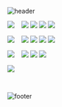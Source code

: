 ![header](https://capsule-render.vercel.app/api?type=wave&color=F7CAC9&height=70&section=header&text=Jiyeon%20Park&fontColor=88807C&fontSize=20)    
 

<p align = "left"> <img src="https://img.shields.io/badge/Research%20Area-88807C?style=for-the-badge&"/> &nbsp;&nbsp; <img src="https://img.shields.io/badge/Channel%20Coding-FF6F61?style=flat-square&"/> <img src="https://img.shields.io/badge/Deep%20Learning-D00000?style=flat-square&"/> <img src="https://img.shields.io/badge/5G%20Communication-4765DC?style=flat-square&"/> <img src="https://img.shields.io/badge/Bioinformatics-2CBF3D?style=flat-square&"/></p>

<p align = "left"> <img src="https://img.shields.io/badge/Interest-88807C?style=for-the-badge&"/> &nbsp;&nbsp; <img src="https://img.shields.io/badge/R-%23276DC3.svg?&style=flat-square&logo=r&logoColor=white"/> <img src="https://img.shields.io/badge/Linux-15b35b?style=flat-square&logo=Linux&logoColor=white"/> <img src="https://img.shields.io/badge/Embedded-00979D?style=flat-square&logo=arduino&logoColor=white"/> <img src="https://img.shields.io/badge/String%20Algorithm-B73D6F?style=flat-square&logo=codefactor&logoColor=white"/></p>    


<p align = "left"> <img src="https://img.shields.io/badge/Programming%20Language-88807C?style=for-the-badge&"/> &nbsp;&nbsp; <img src="https://img.shields.io/badge/C%20-%2300599C.svg?&style=flat-square&logo=c&logoColor=white"/> <img src="https://img.shields.io/badge/C++%20-%2300599C.svg?&style=flat-square&logo=c%2B%2B&logoColor=white"/> <img src="https://img.shields.io/badge/Python%20-%2314354C.svg?&style=flat-square&logo=python&logoColor=white"/> </p>


<p align = "left"><img align="center" src="https://github-readme-stats.vercel.app/api/top-langs/?username=PParkJy&layout=compact&repo=github-readme-stats"/></p>

</br>

![footer](https://capsule-render.vercel.app/api?type=wave&color=92A8D1&height=70&section=footer)  








